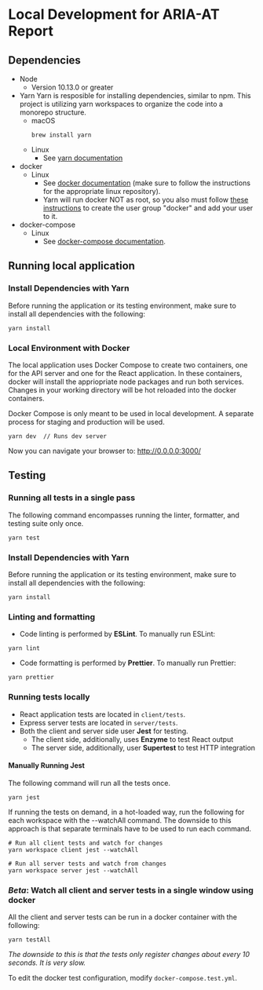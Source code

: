 # Local Development for ARIA-AT Report

## Dependencies
- Node
  - Version 10.13.0 or greater
- Yarn
  Yarn is resposible for installing dependencies, similar to npm. This project is utilizing yarn workspaces to organize the code into a monorepo structure.
  - macOS
    ```
    brew install yarn
    ```
  - Linux
    - See [yarn documentation](https://classic.yarnpkg.com/en/docs/install/#debian-stable)
- docker
  - Linux
    - See [docker documentation](https://docs.docker.com/install/linux/docker-ce/debian/#install-docker-ce) (make sure to follow the instructions for the appropriate linux repository).
    - Yarn will run docker NOT as root, so you also must follow [these instructions](https://docs.docker.com/install/linux/linux-postinstall/) to create the user group "docker" and add your user to it.
- docker-compose
   - Linux
     - See [docker-compose documentation](https://docs.docker.com/compose/install/).

## Running local application

### Install Dependencies with Yarn
Before running the application or its testing environment, make sure to install all dependencies with the following:
```
yarn install
```

### Local Environment with Docker

The local application uses Docker Compose to create two containers, one for the API server and one for the React application. In these containers, docker will install the appriopriate node packages and run both services. Changes in your working directory will be hot reloaded into the docker containers.

Docker Compose is only meant to be used in local development. A separate process for staging and production will be used.

```
yarn dev  // Runs dev server
```

Now you can navigate your browser to: http://0.0.0.0:3000/

## Testing

### Running all tests in a single pass
The following command encompasses running the linter, formatter, and testing suite only once.
```
yarn test
```

### Install Dependencies with Yarn
Before running the application or its testing environment, make sure to install all dependencies with the following:
```
yarn install
```

### Linting and formatting
* Code linting is performed by **ESLint**. To manually run ESLint:
```
yarn lint
```
* Code formatting is performed by **Prettier**. To manually run Prettier:
```
yarn prettier
```
### Running tests locally
* React application tests are located in `client/tests`. 
* Express server tests are located in `server/tests`.
* Both the client and server side user **Jest** for testing.
  * The client side, additionally, uses **Enzyme** to test React output
  * The server side, additionally, user **Supertest** to test HTTP integration

#### Manually Running Jest
The following command will run all the tests once.
```
yarn jest
```

If running the tests on demand, in a hot-loaded way, run the following for each workspace with the --watchAll command. The downside to this approach is that separate terminals have to be used to run each command.
```
# Run all client tests and watch for changes
yarn workspace client jest --watchAll

# Run all server tests and watch from changes
yarn workspace server jest --watchAll
```

### *Beta*: Watch all client and server tests in a single window using docker
All the client and server tests can be run in a docker container with the following:
```
yarn testAll
```
*The downside to this is that the tests only register changes about every 10 seconds. It is very slow.*

To edit the docker test configuration, modify `docker-compose.test.yml`.
